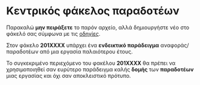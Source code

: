 # Κεντρικός φάκελος παραδοτέων

Παρακαλώ **μην πειράξετε** το παρόν αρχείο, αλλά δημιουργήστε νέο στο φάκελό σας σύμφωνα με τις [οδηγίες](https://courses-ionio.github.io/help/guide/).

Στον φάκελο **201XXXX** υπάρχει ένα **ενδεικτικό παράδειγμα** αναφοράς/παραδοτέων από μια εργασία παλαιότερου έτους.

Το συγκεκριμένο περιεχόμενο του φακέλου **201XXXX** θα πρέπει να χρησιμοποιηθεί σαν ευρύτερο παράδειγμα καλής **δομής** των **παραδοτέων** μιας εργασίας και όχι σαν αποκλειστικό πρότυπο.
